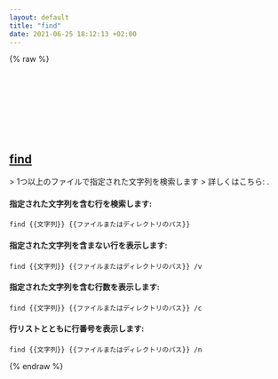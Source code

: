 ```yaml
---
layout: default
title: "find"
date: 2021-06-25 18:12:13 +02:00
---
```

{% raw %}
<h2 id="find">
  <a href="/ja/windows/find.html">find</a> <a href="#find"><svg class="icon">
    <use href="/assets/images/unicode_sprite.svg#link" />
  </svg></a>
</h2>
> 1つ以上のファイルで指定された文字列を検索します
> 詳しくはこちら: <https://docs.microsoft.com/windows-server/administration/windows-commands/find>.

#### 指定された文字列を含む行を検索します:
```shell
find {{文字列}} {{ファイルまたはディレクトリのパス}}
```
#### 指定された文字列を含まない行を表示します:
```shell
find {{文字列}} {{ファイルまたはディレクトリのパス}} /v
```
#### 指定された文字列を含む行数を表示します:
```shell
find {{文字列}} {{ファイルまたはディレクトリのパス}} /c
```
#### 行リストとともに行番号を表示します:
```shell
find {{文字列}} {{ファイルまたはディレクトリのパス}} /n
```
{% endraw %}